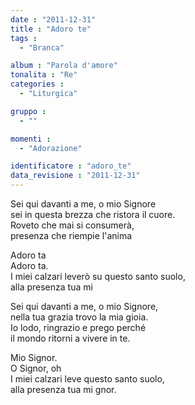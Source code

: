 ```yaml
---
date : "2011-12-31"
title : "Adoro te"
tags : 
  - "Branca"

album : "Parola d'amore"
tonalita : "Re"
categories : 
  - "Liturgica"

gruppo : 
  - ""

momenti : 
  - "Adorazione"

identificatore : "adoro_te"
data_revisione : "2011-12-31"
---
```

  
  
  
 Sei qui davanti a me,  o mio Signore  
 sei in questa brezza che ristora il cuore.  
 Roveto che mai si consumerà,  
 presenza  che riempie l'anima  
  
  
  
 Adoro ta  
 Adoro ta.  
 I miei calzari leverò su questo santo suolo,    
alla presenza tua mi        
  
  
  
  
Sei qui davanti a me, o mio Signore,  
nella tua grazia trovo la mia gioia.  
Io lodo, ringrazio e prego perché  
il mondo ritorni a vivere in te.  
  
  
  
Mio Signor.   
O Signor,  oh           
 I miei calzari leve questo santo suolo,    
alla presenza tua mi gnor.  
  
  
  

